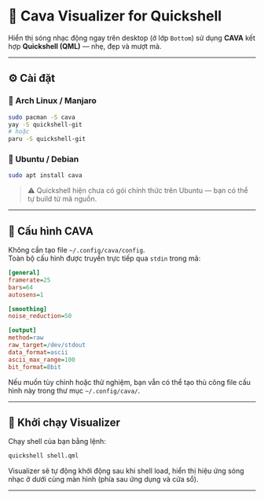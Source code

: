 
# 🎵 Cava Visualizer for Quickshell

Hiển thị sóng nhạc động ngay trên desktop (ở lớp `Bottom`) sử dụng **CAVA** kết hợp **Quickshell (QML)** — nhẹ, đẹp và mượt mà.

---

## ⚙️ Cài đặt

### 🐧 Arch Linux / Manjaro
```bash
sudo pacman -S cava
yay -S quickshell-git
# hoặc
paru -S quickshell-git
```

### 🧱 Ubuntu / Debian
```bash
sudo apt install cava
```

> ⚠️ Quickshell hiện chưa có gói chính thức trên Ubuntu — bạn có thể tự build từ mã nguồn.

---

## 🧠 Cấu hình CAVA

Không cần tạo file `~/.config/cava/config`.  
Toàn bộ cấu hình được truyền trực tiếp qua `stdin` trong mã:

```ini
[general]
framerate=25
bars=64
autosens=1

[smoothing]
noise_reduction=50

[output]
method=raw
raw_target=/dev/stdout
data_format=ascii
ascii_max_range=100
bit_format=8bit
```

Nếu muốn tùy chỉnh hoặc thử nghiệm, bạn vẫn có thể tạo thủ công file cấu hình này trong thư mục `~/.config/cava/`.

---

## 🚀 Khởi chạy Visualizer

Chạy shell của bạn bằng lệnh:
```bash
quickshell shell.qml
```

Visualizer sẽ tự động khởi động sau khi shell load, hiển thị hiệu ứng sóng nhạc ở dưới cùng màn hình (phía sau ứng dụng và cửa sổ).

---

